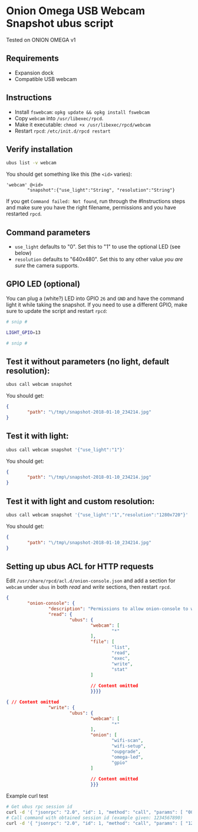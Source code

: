 # Onion Omega USB Webcam Snapshot ubus script
Tested on ONION OMEGA v1 

## Requirements
- Expansion dock
- Compatible USB webcam 

## Instructions
- Install `fswebcam`: `opkg update && opkg install fswebcam`
- Copy `webcam` into `/usr/libexec/rpcd`.
- Make it executable: `chmod +x /usr/libexec/rpcd/webcam`
- Restart `rpcd`: `/etc/init.d/rpcd restart`

## Verify installation
```bash
ubus list -v webcam
```
You should get something like this (the `<id>` varies): 
```
'webcam' @<id>
        "snapshot":{"use_light":"String", "resolution":"String"}
```
If you get `Command failed: Not found`, run through the #Instructions 
steps and make sure you have the right filename, permissions and you 
have restarted `rpcd`.  

## Command parameters
- `use_light` defaults to "0". Set this to "1" to use the optional LED (see below)
- `resolution` defaults to "640x480". Set this to any other value *you are sure* the camera supports.

## GPIO LED (optional)
You can plug a (white?) LED into GPIO `26` and `GND` and have the command 
light it while taking the snapshot. If you need to use a different GPIO,
make sure to update the script and restart `rpcd`:

```bash
# snip #

LIGHT_GPIO=13

# snip #
``` 


## Test it without parameters (no light, default resolution):
```bash
ubus call webcam snapshot
```

You should get:
```json
{
        "path": "\/tmp\/snapshot-2018-01-10_234214.jpg"
}

```

## Test it with light:
```bash
ubus call webcam snapshot '{"use_light":"1"}'
```

You should get:
```json
{
        "path": "\/tmp\/snapshot-2018-01-10_234214.jpg"
}

```

## Test it with light and custom resolution:
```bash
ubus call webcam snapshot '{"use_light":"1","resolution":"1280x720"}'
```

You should get:
```json
{
        "path": "\/tmp\/snapshot-2018-01-10_234214.jpg"
}

```

## Setting up ubus ACL for HTTP requests

Edit `/usr/share/rpcd/acl.d/onion-console.json` and add a section for `webcam` under `ubus` in both *read* and *write* sections, then restart `rpcd`.
```json
{                                                                                    
        "onion-console": {                                                           
                "description": "Permissions to allow onion-console to work properly",
                "read": {                             
                        "ubus": {  
                                "webcam": [           
                                        "*"           
                                ],                   
                                "file": [             
                                        "list",       
                                        "read",       
                                        "exec",       
                                        "write",      
                                        "stat"        
                                ]
                                
                                // Content omitted
                                }}}}
```
```json
{ // Content omitted
                "write": {                            
                        "ubus": {
                                "webcam": [           
                                        "*"           
                                ],                    
                                "onion": [            
                                        "wifi-scan",  
                                        "wifi-setup", 
                                        "oupgrade",   
                                        "omega-led",  
                                        "gpio"        
                                ]
                                
                                // Content omitted
                                }}}
```

Example curl test
```bash
# Get ubus rpc session id
curl -d '{ "jsonrpc": "2.0", "id": 1, "method": "call", "params": [ "00000000000000000000000000000000", "session", "login", { "username": "root", "password": "secret"  } ] }'  http://your.server.ip/ubus
# Call command with obtained session id (example given: 1234567890)
curl -d '{ "jsonrpc": "2.0", "id": 1, "method": "call", "params": [ "1234567890", "webcam", "snapshot", { "use_light": "1", "resolution": "640x480"  } ] }'  http://your.server.ip/ubus
```
